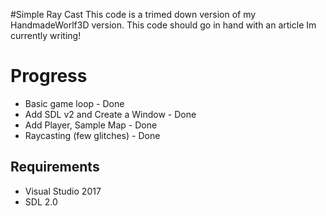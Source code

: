 #Simple Ray Cast
This code is a trimed down version of my HandmadeWorlf3D version. 
This code should go in hand with an article Im currently writing!

# Progress 
* Basic game loop - Done
* Add SDL v2 and Create a Window - Done
* Add Player, Sample Map - Done
* Raycasting (few glitches) - Done


## Requirements
* Visual Studio 2017
* SDL 2.0
